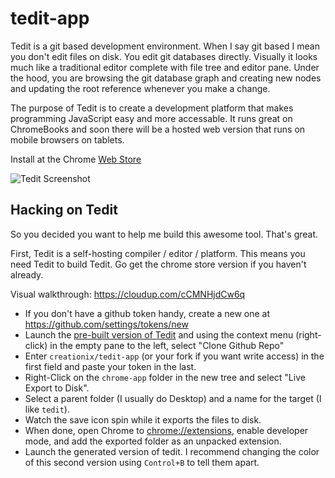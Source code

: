 tedit-app
=========

Tedit is a git based development environment.  When I say git based I mean you
don't edit files on disk.  You edit git databases directly.  Visually it looks
much like a traditional editor complete with file tree and editor pane.  Under
the hood, you are browsing the git database graph and creating new nodes and
updating the root reference whenever you make a change.

The purpose of Tedit is to create a development platform that makes programming
JavaScript easy and more accessable.  It runs great on ChromeBooks and soon
there will be a hosted web version that runs on mobile browsers on tablets.

Install at the Chrome [Web Store](https://chrome.google.com/webstore/detail/tedit-development-environ/ooekdijbnbbjdfjocaiflnjgoohnblgf)

![Tedit Screenshot](http://creationix.com/tedit-0.1.12-1.png)

## Hacking on Tedit

So you decided you want to help me build this awesome tool.  That's great.

First, Tedit is a self-hosting compiler / editor / platform.  This means you
need Tedit to build Tedit.  Go get the chrome store version if you haven't
already.

Visual walkthrough: <https://cloudup.com/cCMNHjdCw6q>

 - If you don't have a github token handy, create a new one at <https://github.com/settings/tokens/new>
 - Launch the [pre-built version of Tedit](https://chrome.google.com/webstore/detail/tedit-development-environ/ooekdijbnbbjdfjocaiflnjgoohnblgf) and using the context menu (right-click) in the
   empty pane to the left, select "Clone Github Repo"
 - Enter `creationix/tedit-app` (or your fork if you want write access) in the first field and paste your token in the last.
 - Right-Click on the `chrome-app` folder in the new tree and select "Live Export to Disk".
 - Select a parent folder (I usually do Desktop) and a name for the target (I like `tedit`).
 - Watch the save icon spin while it exports the files to disk.
 - When done, open Chrome to <chrome://extensions>, enable developer mode, and add the exported folder as an unpacked extension.
 - Launch the generated version of tedit.  I recommend changing the color of this second version using `Control+B` to tell them apart.
